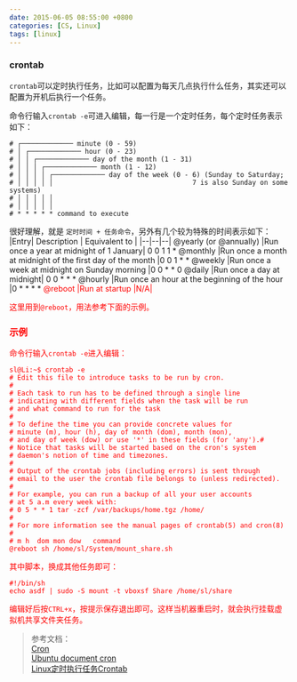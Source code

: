 ```yaml
---
date: 2015-06-05 08:55:00 +0800
categories: [CS, Linux]
tags: [linux]
---
```


### crontab
`crontab`可以定时执行任务，比如可以配置为每天几点执行什么任务，其实还可以配置为开机后执行一个任务。

命令行输入`crontab -e`可进入编辑，每一行是一个定时任务，每个定时任务表示如下：
```
# ┌───────────── minute (0 - 59)
# │ ┌───────────── hour (0 - 23)
# │ │ ┌───────────── day of the month (1 - 31)
# │ │ │ ┌───────────── month (1 - 12)
# │ │ │ │ ┌───────────── day of the week (0 - 6) (Sunday to Saturday;
# │ │ │ │ │                                   7 is also Sunday on some systems)
# │ │ │ │ │
# │ │ │ │ │
# * * * * * command to execute
```
很好理解，就是 `定时时间 + 任务命令`，另外有几个较为特殊的时间表示如下：
|Entry|	Description | Equivalent to |
|--|--|--|
@yearly (or @annually)	|Run once a year at midnight of 1 January|	0 0 1 1 *
@monthly	|Run once a month at midnight of the first day of the month	|0 0 1 * *
@weekly	|Run once a week at midnight on Sunday morning	|0 0 * * 0
@daily	|Run once a day at midnight|	0 0 * * *
@hourly	|Run once an hour at the beginning of the hour	|0 * * * *
<font color=red>@reboot	|<font color=red>Run at startup	|N/A|

这里用到`@reboot`，用法参考下面的示例。

### 示例
命令行输入`crontab -e`进入编辑：
```Shell
sl@Li:~$ crontab -e
# Edit this file to introduce tasks to be run by cron.
# 
# Each task to run has to be defined through a single line
# indicating with different fields when the task will be run
# and what command to run for the task
# 
# To define the time you can provide concrete values for
# minute (m), hour (h), day of month (dom), month (mon),
# and day of week (dow) or use '*' in these fields (for 'any').# 
# Notice that tasks will be started based on the cron's system
# daemon's notion of time and timezones.
# 
# Output of the crontab jobs (including errors) is sent through
# email to the user the crontab file belongs to (unless redirected).
# 
# For example, you can run a backup of all your user accounts
# at 5 a.m every week with:
# 0 5 * * 1 tar -zcf /var/backups/home.tgz /home/
# 
# For more information see the manual pages of crontab(5) and cron(8)
# 
# m h  dom mon dow   command
@reboot sh /home/sl/System/mount_share.sh

```
其中脚本，换成其他任务即可：
```Shell
#!/bin/sh
echo asdf | sudo -S mount -t vboxsf Share /home/sl/share
```
编辑好后按`CTRL+x`，按提示保存退出即可。这样当机器重启时，就会执行挂载虚拟机共享文件夹任务。



>参考文档：     
[Cron](https://en.wikipedia.org/wiki/Cron)      
[Ubuntu document cron](https://help.ubuntu.com/community/CronHowto)     
[Linux定时执行任务Crontab](https://www.jellythink.com/archives/155)

